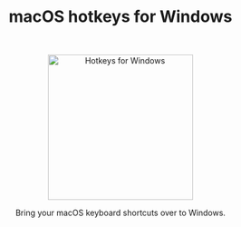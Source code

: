 <h1 align="center"> macOS hotkeys for Windows </h1> <br>
<p align="center">
  <img alt="Hotkeys for Windows" title="Hotkeys for Windows" src="https://i.imgur.com/Iefalqp.png" width="256">
</p>

<p align="center">
  Bring your macOS keyboard shortcuts over to Windows.
</p>